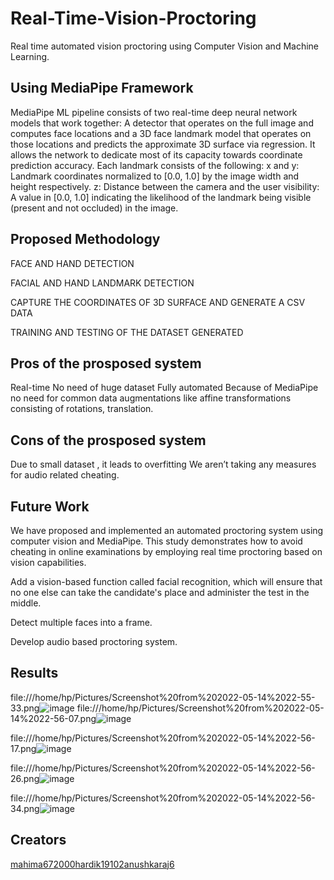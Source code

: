 # Real-Time-Vision-Proctoring

Real time automated vision proctoring using Computer Vision and Machine Learning.

## Using MediaPipe Framework
MediaPipe ML pipeline consists of two real-time deep neural network models that work together: A detector that operates on the full image and computes face locations and a 3D face landmark model that operates on those locations and predicts the approximate 3D surface via regression. 
It allows the network to dedicate most of its capacity towards coordinate prediction accuracy.
Each landmark consists of the following:
x and y: Landmark coordinates normalized to [0.0, 1.0] by the image width and height respectively.
z: Distance between the camera and the user
visibility: A value in [0.0, 1.0] indicating the likelihood of the landmark being visible (present and not occluded) in the image.

## Proposed Methodology

FACE AND HAND DETECTION 

FACIAL AND HAND LANDMARK DETECTION

CAPTURE THE COORDINATES OF 3D SURFACE AND GENERATE A CSV DATA

TRAINING AND TESTING OF THE DATASET GENERATED


## Pros of the prosposed system
Real-time
No need of huge dataset
Fully automated
Because of MediaPipe no need for common data augmentations like affine transformations consisting of rotations, translation.


## Cons of the prosposed system
Due to small dataset , it leads to overfitting
We aren’t taking any measures for audio related cheating.

## Future Work
We have proposed and implemented an automated proctoring system using computer vision and MediaPipe. This study demonstrates how to avoid cheating in online examinations by employing real time proctoring based on vision capabilities.
 
Add a vision-based function called facial recognition, which will ensure that no one else can take the candidate's place and administer the test in the middle.

Detect multiple faces into a frame.

Develop audio based proctoring system.

## Results

file:///home/hp/Pictures/Screenshot%20from%202022-05-14%2022-55-33.png![image](https://user-images.githubusercontent.com/93143005/168442287-b78b0742-df73-42b4-8cc0-17a616874ad3.png)
file:///home/hp/Pictures/Screenshot%20from%202022-05-14%2022-56-07.png![image](https://user-images.githubusercontent.com/93143005/168442321-a266476c-fe51-4a20-b15a-aaa4a9581c38.png)

file:///home/hp/Pictures/Screenshot%20from%202022-05-14%2022-56-17.png![image](https://user-images.githubusercontent.com/93143005/168442327-00e60a17-e95d-426c-b413-6d0b7e4f1429.png)

file:///home/hp/Pictures/Screenshot%20from%202022-05-14%2022-56-26.png![image](https://user-images.githubusercontent.com/93143005/168442332-1b50da5a-ae96-4b8e-995b-5fe43e60c0ab.png)

file:///home/hp/Pictures/Screenshot%20from%202022-05-14%2022-56-34.png![image](https://user-images.githubusercontent.com/93143005/168442336-661fbcca-dc11-4792-b4bb-64a571640125.png)

## Creators
[mahima672000](https://github.com/mahima672000)[hardik19102](https://github.com/hardik19102)[anushkaraj6](https://github.com/anushkaraj6)

